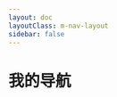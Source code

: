 ```yaml
---
layout: doc
layoutClass: m-nav-layout
sidebar: false
---
```

<style src="/.vitepress/theme/style/nav.css"></style>
<script setup>
import { NAV_DATA } from '/.vitepress/theme/utils/data'
</script>
# 我的导航

<MNavLinks v-for="{title, items} in NAV_DATA" :title="title" :items="items"/>
